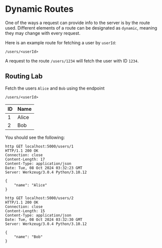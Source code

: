 # Dynamic Routes

One of the ways a request can provide info
to the server is by the route used.
Different elements of a route can be designated as `dynamic`,
meaning they may change with every request.

Here is an example route for fetching a user by `userId`:

```url
/users/<userId>
```

A request to the route `/users/1234` will fetch the user
with ID `1234`.

## Routing Lab

Fetch the users `Alice` and `Bob`
using the endpoint

```url
/users/<userId>
```

| ID | Name |
| -------------- | --------------- |
| 1 | Alice |
| 2 | Bob   |

You should see the following:

```http
http GET localhost:5000/users/1
HTTP/1.1 200 OK
Connection: close
Content-Length: 17
Content-Type: application/json
Date: Tue, 08 Oct 2024 03:32:23 GMT
Server: Werkzeug/3.0.4 Python/3.10.12

{
    "name": "Alice"
}
```

```http
http GET localhost:5000/users/2
HTTP/1.1 200 OK
Connection: close
Content-Length: 15
Content-Type: application/json
Date: Tue, 08 Oct 2024 03:32:30 GMT
Server: Werkzeug/3.0.4 Python/3.10.12

{
    "name": "Bob"
}
```
